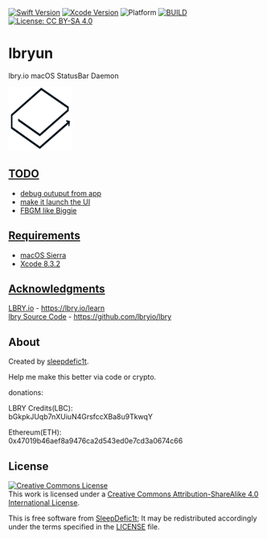 [![Swift Version](https://img.shields.io/badge/swift-3.1-brightgreen.svg?style=flat)](https://github.com/apple/swift)
[![Xcode Version](https://img.shields.io/badge/xcode-8.3.2-brightgreen.svg?style=flat)](https://developer.apple.com/xcode/)
![Platform](https://img.shields.io/badge/platform-macOS-brightgreen.svg?style=flat)
[![BUILD](https://img.shields.io/badge/build-passing-brightgreen.svg?style=flat)](https://github.com/sleepdefic1t/lbryun)
[![License: CC BY-SA 4.0](https://img.shields.io/badge/license-CC%20BY--SA%204.0-brightgreen.svg?style=flat)](http://creativecommons.org/licenses/by-sa/4.0/)

# lbryun  

lbry.io macOS StatusBar Daemon  

<a href="https://github.com/sleepdefic1t/lbryun"><img src="https://github.com/sleepdefic1t/lbryun/blob/master/logo.png" alt="lbryun" width="128" height="128">  


## TODO

- debug outuput from app
- make it launch the UI
- FBGM like Biggie  


## Requirements

- macOS Sierra
- Xcode 8.3.2


## Acknowledgments

[LBRY.io](https://lbry.io/learn) - https://lbry.io/learn  
[lbry Source Code](https://github.com/lbryio/lbry) - https://github.com/lbryio/lbry 


## About

Created by [sleepdefic1t](http://github.com/sleepdefic1t).

Help me make this better via code or crypto.  


donations:  

LBRY Credits(LBC):  
bGkpkJUqb7nXUiuN4GrsfccXBa8u9TkwqY  

Ethereum(ETH):  
0x47019b46aef8a9476ca2d543ed0e7cd3a0674c66


## License

<a rel="license" href="http://creativecommons.org/licenses/by-sa/4.0/"><img alt="Creative Commons License" style="border-width:0" src="https://i.creativecommons.org/l/by-sa/4.0/88x31.png" /></a><br />This work is licensed under a <a rel="license" href="http://creativecommons.org/licenses/by-sa/4.0/">Creative Commons Attribution-ShareAlike 4.0 International License</a>.

This is free software from [SleepDefic1t](https://github.com/sleepdefic1t);
It may be redistributed accordingly under the terms specified in the [LICENSE] file.

[LICENSE]: /LICENSE
